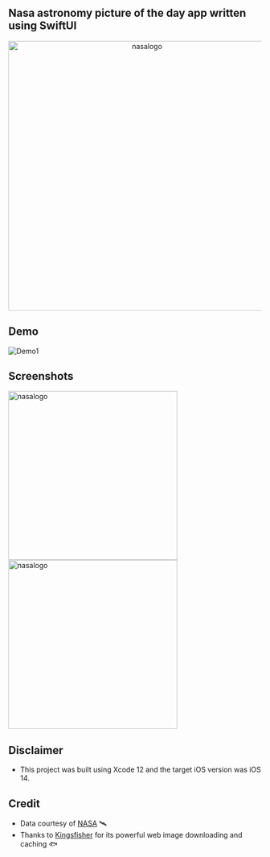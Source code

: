 ## Nasa astronomy picture of the day app written using SwiftUI
<p align="center" width="100%"><img width="536" alt="nasalogo" src="https://user-images.githubusercontent.com/64978825/92616363-09c38680-f2b6-11ea-870f-9cdf4c86641a.jpg">

## Demo
![Demo1](https://user-images.githubusercontent.com/64978825/92613687-24483080-f2b3-11ea-8082-736c30b1ba64.gif)

## Screenshots
<img width="336" alt="nasalogo" src="https://user-images.githubusercontent.com/64978825/92644881-e9a6be00-f2db-11ea-8045-ccec3481ddd3.png"> <img width="336" alt="nasalogo" src="https://user-images.githubusercontent.com/64978825/92644896-ef040880-f2db-11ea-8ab7-16e71a4062eb.png">

## Disclaimer
- This project was built using Xcode 12 and the target iOS version was iOS 14. 

## Credit
- Data courtesy of [NASA](https://api.nasa.gov) 🛰
- Thanks to [Kingsfisher](https://github.com/onevcat/Kingfisher) for its powerful web image downloading and caching 🐟
